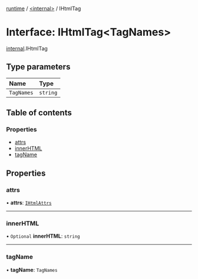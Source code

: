 [runtime](../overview.md) / [<internal\>](../modules/internal_.md) / IHtmlTag

# Interface: IHtmlTag<TagNames\>

[internal](../modules/internal_.md).IHtmlTag

## Type parameters

| Name | Type |
| :------ | :------ |
| `TagNames` | `string` |

## Table of contents

### Properties

- [attrs](internal_.IHtmlTag.md#attrs)
- [innerHTML](internal_.IHtmlTag.md#innerhtml)
- [tagName](internal_.IHtmlTag.md#tagname)

## Properties

### attrs

• **attrs**: [`IHtmlAttrs`](../modules/internal_.md#ihtmlattrs)

___

### innerHTML

• `Optional` **innerHTML**: `string`

___

### tagName

• **tagName**: `TagNames`
